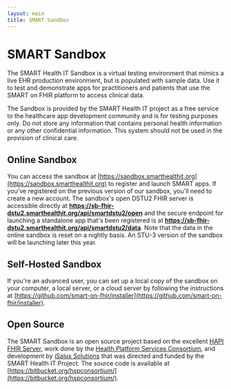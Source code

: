 ```yaml
---
layout: main
title: SMART Sandbox
---
```


# SMART Sandbox

The SMART Health IT Sandbox is a virtual testing environment that mimics a live EHR production environment, but is populated with sample data. Use it to test and demonstrate apps for practitioners and patients that use the SMART on FHIR platform to access clinical data.

The Sandbox is provided by the SMART Health IT project as a free service to the healthcare app development community and is for testing purposes only. Do not store any information that contains personal health information or any other confidential information. This system should not be used in the provision of clinical care.

## Online Sandbox

You can access the sandbox at [https://sandbox.smarthealthit.org](https://sandbox.smarthealthit.org) to register and launch SMART apps. If you've registered on the previous version of our sandbox, you'll need to create a new account. The sandbox's open DSTU2 FHIR server is accessible directly at **https://sb-fhir-dstu2.smarthealthit.org/api/smartdstu2/open** and the secure endpoint for launching a standalone app that's been registered is at **https://sb-fhir-dstu2.smarthealthit.org/api/smartdstu2/data**. Note that the data in the online sandbox is reset on a nightly basis. An STU-3 version of the sandbox will be launching later this year.

## Self-Hosted Sandbox

If you're an advanced user, you can set up a local copy of the sandbox on your computer, a local server, or a cloud server by following the instructions at [https://github.com/smart-on-fhir/installer](https://github.com/smart-on-fhir/installer). 

## Open Source

The SMART Sandbox is an open source project based on the excellent [HAPI FHIR Server](http://hapifhir.io/), work done by the [Health Platform Services Consortium](https://healthservices.atlassian.net/wiki/display/HSPC/HSPC+Sandbox), and development by [iSalus Solutions](https://www.isalussolutions.com/) that was directed and funded by the SMART Health IT Project. The source code is available at [https://bitbucket.org/hspconsortium/](https://bitbucket.org/hspconsortium/).
